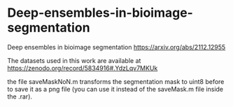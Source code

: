 # Deep-ensembles-in-bioimage-segmentation
Deep ensembles in bioimage segmentation
https://arxiv.org/abs/2112.12955

The datasets used in this work are available at https://zenodo.org/record/5834916#.YdzLqv7MKUk

the file saveMaskNoN.m transforms the segmentation mask to uint8 before to save it as a png file (you can use it instead of the saveMask.m file inside the .rar). 
